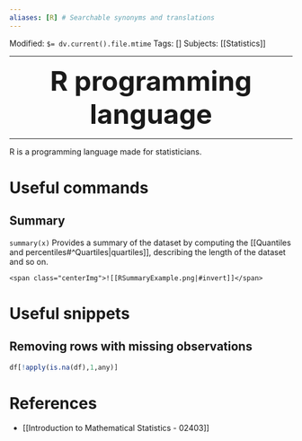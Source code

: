```yaml
---
aliases: [R] # Searchable synonyms and translations
---
```

Modified: `$= dv.current().file.mtime`
Tags: []
Subjects: [[Statistics]]
****

 <p align="center">
	<font size="9"><strong>R programming language</strong></font>
</p>

****

R is a programming language made for statisticians.

# Useful commands
## Summary
`summary(x)`
Provides a summary of the dataset by computing the [[Quantiles and percentiles#^Quartiles|quartiles]], describing the length of the dataset and so on.

```ad-example
<span class="centerImg">![[RSummaryExample.png|#invert]]</span>
```
# Useful snippets
## Removing rows with missing observations
```R
df[!apply(is.na(df),1,any)]
```
# References
- [[Introduction to Mathematical Statistics - 02403]]